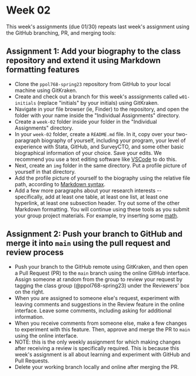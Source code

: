 # Week 02

This week's assignments (due 01/30) repeats last week's assignment using the GitHub branching, PR, and merging tools:

## Assignment 1: Add your biography to the class repository and extend it using Markdown formatting features

- Clone the `ppol768-spring23` repository from GitHub to your local machine using GitKraken.
- Create and check out a branch for this week's asssignments called `w01-initials` (replace "initials" by your initials) using GitKraken.
- Navigate in your file browser (ie, Finder) to the repository, and open the folder with your name inside the "Individual Assignments" directory.
- Create a `week-02` folder inside your folder in the "Individual Assignments" directory.
- In your `week-02` folder, create a `README.md` file. In it, copy over your two-paragraph biography of yourself, including your program, your level of experience with Stata, GitHub, and SurveyCTO, and some other basic biographical information of your choice. Save your edits. We recommend you use a text editing software like [VSCode](https://gdeiana.github.io/economics/stata-vscode/) to do this.
- Next, create an `img` folder in the same directory. Put a profile picture of yourself in that directory.
- Add the profile picture of yourself to the biography using the relative file path, according to [Markdown syntax](https://daringfireball.net/projects/markdown/syntax).
- Add a few more paragraphs about your research interests -- specifically, add at least one table, at least one list, at least one hyperlink, at least one subsection header. Try out some of the other Markdown formatting. You will continue using these tools as you submit your group project materials. For example, try inserting some [math](https://github.blog/2022-05-19-math-support-in-markdown/).

## Assignment 2: Push your branch to GitHub and merge it into `main` using the pull request and review process

- Push your branch to the GitHub remote using GitKraken, and then open a Pull Request (PR) to the `main` branch using the online GitHub interface. Assign someone at random from the group to review your request by tagging the class group (@ppol768-spring23) under the Reviewers' box on the right.
- When you are assigned to someone else's request, experiment with leaving comments and suggestions in the Review feature in the online interface. Leave some comments, including asking for additional information.
- When you receive comments from someone else, make a few changes to experiment with this feature. Then, approve and merge the PR to `main` using the online interface.
- NOTE: this is the only weekly assignment for which making changes after receiving a review is specifically required. This is because this week's assignment is all about learning and experiment with GitHub and Pull Requests.
- Delete your working branch locally and online after merging the PR.
